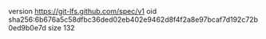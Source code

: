 version https://git-lfs.github.com/spec/v1
oid sha256:6b676a5c58dfbc36ded02eb402e9462d8f4f2a8e97bcaf7d192c72b0ed9b0e7d
size 132
